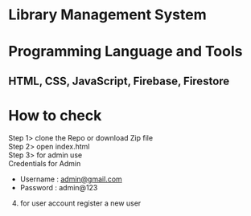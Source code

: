 # Library Management System

# Programming Language and Tools

HTML, CSS, JavaScript, Firebase, Firestore
---
# How to check
Step 1> clone the Repo or download Zip file <br>
Step 2> open index.html<br>
Step 3> for admin use<br>
Credentials for Admin 
- Username : admin@gmail.com
- Password : admin@123

4. for user account register a new user
